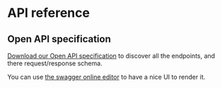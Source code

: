 # API reference

## Open API specification

[Download our Open API specification](https://storage.googleapis.com/akecld-prd-sdk-aep-dev-api-assets/openapi_specification.yml) to discover all the endpoints, and there request/response schema.

You can use [the swagger online editor](https://editor-next.swagger.io/) to have a nice UI to render it.
